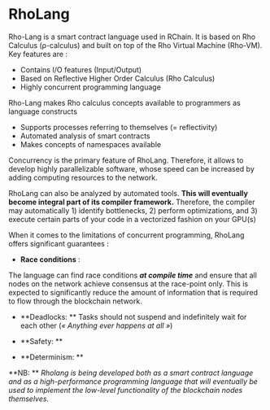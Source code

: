 # RhoLang


Rho-Lang is a smart contract language used in RChain. It is based on Rho Calculus (ρ-calculus) and built on top of the Rho Virtual Machine (Rho-VM). Key features are :

- Contains I/O features (Input/Output)
- Based on Reflective Higher Order Calculus (Rho Calculus)
- Highly concurrent programming language

Rho-Lang makes Rho calculus concepts available to programmers as language constructs

- Supports processes referring to themselves (= reflectivity)
- Automated analysis of smart contracts
- Makes concepts of namespaces available

Concurrency is the primary feature of RhoLang. Therefore, it allows to develop highly parallelizable software, whose speed can be increased by adding computing resources to the network.

RhoLang can also be analyzed by automated tools. **This will eventually become integral part of its compiler framework.** Therefore, the compiler may automatically 1) identify bottlenecks, 2) perform optimizations, and 3) execute certain parts of your code in a vectorized fashion on your GPU(s)

When it comes to the limitations of concurrent programming, RhoLang offers significant guarantees :

- **Race conditions** :

The language can find race conditions ***at compile time*** and ensure that all nodes on the network achieve consensus at the race-point only. This is expected to significantly reduce the amount of information that is required to flow through the blockchain network.

- **Deadlocks: ** Tasks should not suspend and indefinitely wait for each other (*« Anything ever happens at all »*)

- **Safety: **

- **Determinism: **



**NB: ** *Rholang is being developed both as a smart contract language and as a high-performance programming language that will eventually be used to implement the low-level functionality of the blockchain nodes themselves.*
